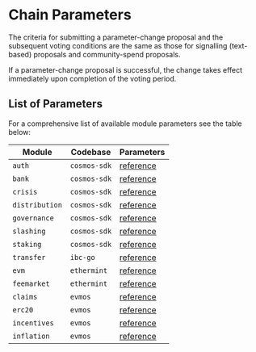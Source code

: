 <!--
order: 6
-->

# Chain Parameters

The criteria for submitting a parameter-change proposal and the subsequent voting conditions are the same as those for signalling (text-based) proposals and community-spend proposals.

If a parameter-change proposal is successful, the change takes effect immediately upon completion of the voting period.

## List of Parameters

For a comprehensive list of available module parameters see the table below:

| Module         | Codebase     | Parameters                                                                                      |
| -------------- | ------------ | ----------------------------------------------------------------------------------------------- |
| `auth`         | `cosmos-sdk` | [reference](https://docs.cosmos.network/main/modules/auth/06_params.html)                     |
| `bank`         | `cosmos-sdk` | [reference](https://docs.cosmos.network/main/modules/bank/05_params.html)                     |
| `crisis`       | `cosmos-sdk` | [reference](https://docs.cosmos.network/main/modules/crisis/04_params.html)                   |
| `distribution` | `cosmos-sdk` | [reference](https://docs.cosmos.network/main/modules/distribution/06_events.html)             |
| `governance`   | `cosmos-sdk` | [reference](https://docs.cosmos.network/main/modules/gov/06_params.html)                      |
| `slashing`     | `cosmos-sdk` | [reference](https://docs.cosmos.network/main/modules/slashing/08_params.html)                 |
| `staking`      | `cosmos-sdk` | [reference](https://docs.cosmos.network/main/modules/staking/08_params.html)                  |
| `transfer`     | `ibc-go`     | [reference](https://github.com/reapchain/ibc-go/blob/main/modules/apps/transfer/spec/07_params.md) |
| `evm`          | `ethermint`  | [reference](https://evmos.dev/modules/evm/08_params.html)                                       |
| `feemarket`    | `ethermint`  | [reference](https://evmos.dev/modules/feemarket/07_params.html)                                 |
| `claims`       | `evmos`      | [reference](https://evmos.dev/modules/claims/06_parameters.html)                                |
| `erc20`        | `evmos`      | [reference](https://evmos.dev/modules/erc20/07_parameters.html)                                 |
| `incentives`   | `evmos`      | [reference](https://evmos.dev/modules/incentives/07_parameters.html)                            |
| `inflation`    | `evmos`      | [reference](https://evmos.dev/modules/inflation/05_parameters.html)                             |
